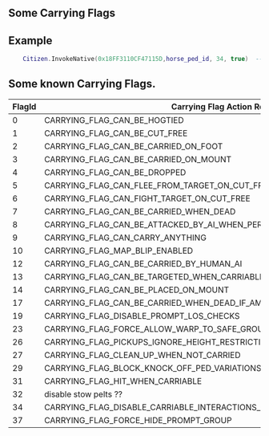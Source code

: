 ## Some Carrying Flags


## Example

```lua
	Citizen.InvokeNative(0x18FF3110CF47115D,horse_ped_id, 34, true)  -- as result horse dont have prompts to stow carriable entities
```

<h2>Some known Carrying Flags.</h2>

FlagId | Carrying Flag Action Result
----------- | --------------------------
0 | CARRYING_FLAG_CAN_BE_HOGTIED
1 | CARRYING_FLAG_CAN_BE_CUT_FREE
2 | CARRYING_FLAG_CAN_BE_CARRIED_ON_FOOT
3 | CARRYING_FLAG_CAN_BE_CARRIED_ON_MOUNT
4 | CARRYING_FLAG_CAN_BE_DROPPED
5 | CARRYING_FLAG_CAN_FLEE_FROM_TARGET_ON_CUT_FREE
6 | CARRYING_FLAG_CAN_FIGHT_TARGET_ON_CUT_FREE
7 | CARRYING_FLAG_CAN_BE_CARRIED_WHEN_DEAD
8 | CARRYING_FLAG_CAN_BE_ATTACKED_BY_AI_WHEN_PERFORMING_A_CARRY_ACTION
9 | CARRYING_FLAG_CAN_CARRY_ANYTHING
10 | CARRYING_FLAG_MAP_BLIP_ENABLED
12 | CARRYING_FLAG_CAN_BE_CARRIED_BY_HUMAN_AI
13 | CARRYING_FLAG_CAN_BE_TARGETED_WHEN_CARRIABLE_OR_TRANSITIONING_TO_CARRIABLE
14 | CARRYING_FLAG_CAN_BE_PLACED_ON_MOUNT
17 | CARRYING_FLAG_CAN_BE_CARRIED_WHEN_DEAD_IF_AMBIENT
19 | CARRYING_FLAG_DISABLE_PROMPT_LOS_CHECKS
23 | CARRYING_FLAG_FORCE_ALLOW_WARP_TO_SAFE_GROUND_LOCATION
26 | CARRYING_FLAG_PICKUPS_IGNORE_HEIGHT_RESTRICTIONS
27 | CARRYING_FLAG_CLEAN_UP_WHEN_NOT_CARRIED
29 | CARRYING_FLAG_BLOCK_KNOCK_OFF_PED_VARIATIONS_FROM_CARRIABLE_INTERACTIONS
31 | CARRYING_FLAG_HIT_WHEN_CARRIABLE
32 | disable stow pelts ??
34 | CARRYING_FLAG_DISABLE_CARRIABLE_INTERACTIONS_ON_THIS_MOUNT
37 | CARRYING_FLAG_FORCE_HIDE_PROMPT_GROUP
